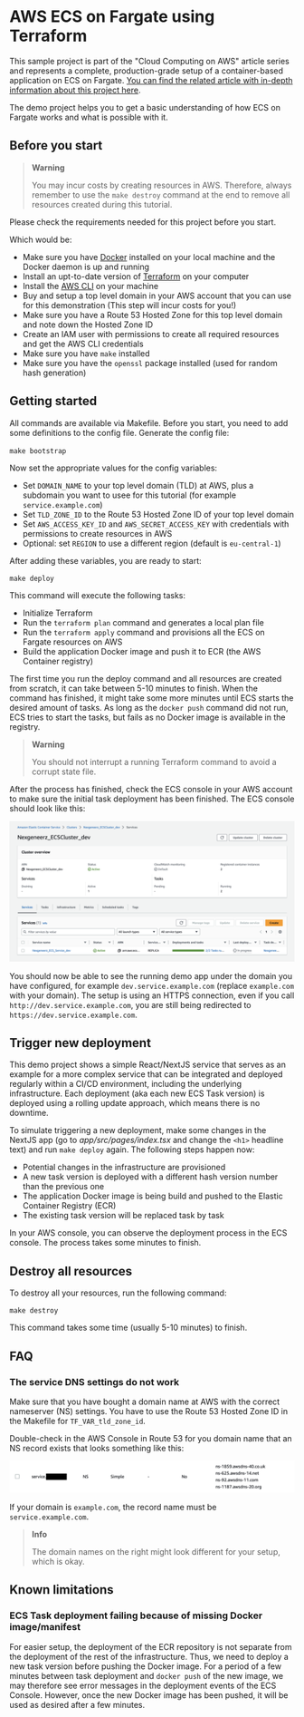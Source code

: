 # AWS ECS on Fargate using Terraform

This sample project is part of the "Cloud Computing on AWS" article series and represents a complete, production-grade 
setup of a container-based application on ECS on Fargate. [You can find the related article with in-depth 
information about this project here](https://nexgeneerz.io/aws-computing-with-ecs-ec2-terraform/).

The demo project helps you to get a basic understanding of how ECS on Fargate works and what is possible with it. 

## Before you start

> **Warning**
> 
> You may incur costs by creating resources in AWS. Therefore, always remember to use the `make destroy` command at the end to remove all resources created during this tutorial.

Please check the requirements needed for this project before you start. 

Which would be:

- Make sure you have [Docker](http://docker.com) installed on your local machine and the Docker daemon is up and running
- Install an upt-to-date version of [Terraform](http://terraform.io) on your computer
- Install the [AWS CLI](https://docs.aws.amazon.com/cli/latest/userguide/getting-started-install.html) on your machine
- Buy and setup a top level domain in your AWS account that you can use for this demonstration (This step will incur costs for you!)
- Make sure you have a Route 53 Hosted Zone for this top level domain and note down the Hosted Zone ID
- Create an IAM user with permissions to create all required resources and get the AWS CLI credentials
- Make sure you have `make` installed
- Make sure you have the `openssl` package installed (used for random hash generation)

## Getting started

All commands are available via Makefile. Before you start, you need to add some definitions to the config file.
Generate the config file:

`make bootstrap`

Now set the appropriate values for the config variables:
- Set `DOMAIN_NAME` to your top level domain (TLD) at AWS, plus a subdomain you want to usee for this tutorial (for example `service.example.com`)
- Set `TLD_ZONE_ID` to the Route 53 Hosted Zone ID of your top level domain
- Set `AWS_ACCESS_KEY_ID` and `AWS_SECRET_ACCESS_KEY` with credentials with permissions to create resources in AWS
- Optional: set `REGION` to use a different region (default is `eu-central-1`)

After adding these variables, you are ready to start:

```shell
make deploy
```

This command will execute the following tasks:

- Initialize Terraform
- Run the `terraform plan` command and generates a local plan file
- Run the `terraform apply` command and provisions all the ECS on Fargate resources on AWS
- Build the application Docker image and push it to ECR (the AWS Container registry)

The first time you run the deploy command and all resources are created from scratch, it can take between 5-10 minutes to finish.
When the command has finished, it might take some more minutes until ECS starts the desired amount of tasks. As long as 
the `docker push` command did not run, ECS tries to start the tasks, but fails as no Docker image is available in the registry.

> **Warning**
> 
> You should not interrupt a running Terraform command to avoid a corrupt state file.

After the process has finished, check the ECS console in your AWS account to make sure the initial task deployment has 
been finished. The ECS console should look like this:

![ECS Console](docs/ecs-console.png)

You should now be able to see the running demo app under the domain you have configured, for example 
`dev.service.example.com` (replace `example.com` with your domain). The setup is using an HTTPS connection, even if you 
call `http://dev.service.example.com`, you are still being redirected to `https://dev.service.example.com`.

## Trigger new deployment

This demo project shows a simple React/NextJS service that serves as an example for a more complex service that can be 
integrated and deployed regularly within a CI/CD environment, including the underlying infrastructure. Each deployment 
(aka each new ECS Task version) is deployed using a rolling update approach, which means there is no downtime. 

To simulate triggering a new deployment, make some changes in the NextJS app (go to _app/src/pages/index.tsx_ and change the `<h1>` headline text) 
and run `make deploy` again. The following steps happen now:

- Potential changes in the infrastructure are provisioned
- A new task version is deployed with a different hash version number than the previous one
- The application Docker image is being build and pushed to the Elastic Container Registry (ECR)
- The existing task version will be replaced task by task

In your AWS console, you can observe the deployment process in the ECS console. The process takes some minutes to finish.

## Destroy all resources

To destroy all your resources, run the following command:
```shell
make destroy
```
This command takes some time (usually 5-10 minutes) to finish.

## FAQ

### The service DNS settings do not work

Make sure that you have bought a domain name at AWS with the correct nameserver (NS) settings. You have to use the 
Route 53 Hosted Zone ID in the Makefile for `TF_VAR_tld_zone_id`. 

Double-check in the AWS Console in Route 53 for you domain name that an NS record exists that looks something like this:

![Route 53 DNS](docs/dns.png)

If your domain is `example.com`, the record name must be `service.example.com`.  

> **Info**
> 
> The domain names on the right might look different for your setup, which is okay.

## Known limitations

### ECS Task deployment failing because of missing Docker image/manifest

For easier setup, the deployment of the ECR repository is not separate from the deployment of the rest of the infrastructure. Thus, we need to deploy a new task version before pushing the Docker image. For a period of a few minutes between task deployment and `docker push` of the new image, we may therefore see error messages in the deployment events of the ECS Console. However, once the new Docker image has been pushed, it will be used as desired after a few minutes.
